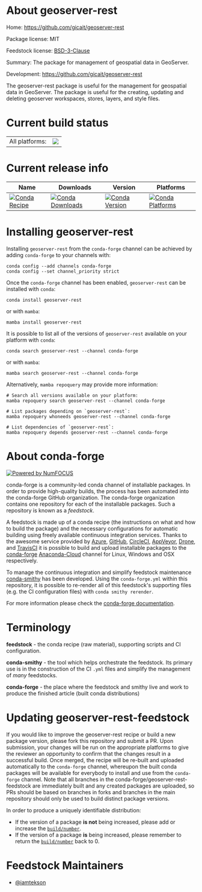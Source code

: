 About geoserver-rest
====================

Home: https://github.com/gicait/geoserver-rest

Package license: MIT

Feedstock license: [BSD-3-Clause](https://github.com/conda-forge/geoserver-rest-feedstock/blob/main/LICENSE.txt)

Summary: The package for management of geospatial data in GeoServer.

Development: https://github.com/gicait/geoserver-rest

The geoserver-rest package is useful for the management for geospatial data in GeoServer. The package is useful for the creating, updating and deleting geoserver workspaces, stores, layers, and style files.


Current build status
====================


<table><tr><td>All platforms:</td>
    <td>
      <a href="https://dev.azure.com/conda-forge/feedstock-builds/_build/latest?definitionId=12114&branchName=main">
        <img src="https://dev.azure.com/conda-forge/feedstock-builds/_apis/build/status/geoserver-rest-feedstock?branchName=main">
      </a>
    </td>
  </tr>
</table>

Current release info
====================

| Name | Downloads | Version | Platforms |
| --- | --- | --- | --- |
| [![Conda Recipe](https://img.shields.io/badge/recipe-geoserver--rest-green.svg)](https://anaconda.org/conda-forge/geoserver-rest) | [![Conda Downloads](https://img.shields.io/conda/dn/conda-forge/geoserver-rest.svg)](https://anaconda.org/conda-forge/geoserver-rest) | [![Conda Version](https://img.shields.io/conda/vn/conda-forge/geoserver-rest.svg)](https://anaconda.org/conda-forge/geoserver-rest) | [![Conda Platforms](https://img.shields.io/conda/pn/conda-forge/geoserver-rest.svg)](https://anaconda.org/conda-forge/geoserver-rest) |

Installing geoserver-rest
=========================

Installing `geoserver-rest` from the `conda-forge` channel can be achieved by adding `conda-forge` to your channels with:

```
conda config --add channels conda-forge
conda config --set channel_priority strict
```

Once the `conda-forge` channel has been enabled, `geoserver-rest` can be installed with `conda`:

```
conda install geoserver-rest
```

or with `mamba`:

```
mamba install geoserver-rest
```

It is possible to list all of the versions of `geoserver-rest` available on your platform with `conda`:

```
conda search geoserver-rest --channel conda-forge
```

or with `mamba`:

```
mamba search geoserver-rest --channel conda-forge
```

Alternatively, `mamba repoquery` may provide more information:

```
# Search all versions available on your platform:
mamba repoquery search geoserver-rest --channel conda-forge

# List packages depending on `geoserver-rest`:
mamba repoquery whoneeds geoserver-rest --channel conda-forge

# List dependencies of `geoserver-rest`:
mamba repoquery depends geoserver-rest --channel conda-forge
```


About conda-forge
=================

[![Powered by
NumFOCUS](https://img.shields.io/badge/powered%20by-NumFOCUS-orange.svg?style=flat&colorA=E1523D&colorB=007D8A)](https://numfocus.org)

conda-forge is a community-led conda channel of installable packages.
In order to provide high-quality builds, the process has been automated into the
conda-forge GitHub organization. The conda-forge organization contains one repository
for each of the installable packages. Such a repository is known as a *feedstock*.

A feedstock is made up of a conda recipe (the instructions on what and how to build
the package) and the necessary configurations for automatic building using freely
available continuous integration services. Thanks to the awesome service provided by
[Azure](https://azure.microsoft.com/en-us/services/devops/), [GitHub](https://github.com/),
[CircleCI](https://circleci.com/), [AppVeyor](https://www.appveyor.com/),
[Drone](https://cloud.drone.io/welcome), and [TravisCI](https://travis-ci.com/)
it is possible to build and upload installable packages to the
[conda-forge](https://anaconda.org/conda-forge) [Anaconda-Cloud](https://anaconda.org/)
channel for Linux, Windows and OSX respectively.

To manage the continuous integration and simplify feedstock maintenance
[conda-smithy](https://github.com/conda-forge/conda-smithy) has been developed.
Using the ``conda-forge.yml`` within this repository, it is possible to re-render all of
this feedstock's supporting files (e.g. the CI configuration files) with ``conda smithy rerender``.

For more information please check the [conda-forge documentation](https://conda-forge.org/docs/).

Terminology
===========

**feedstock** - the conda recipe (raw material), supporting scripts and CI configuration.

**conda-smithy** - the tool which helps orchestrate the feedstock.
                   Its primary use is in the construction of the CI ``.yml`` files
                   and simplify the management of *many* feedstocks.

**conda-forge** - the place where the feedstock and smithy live and work to
                  produce the finished article (built conda distributions)


Updating geoserver-rest-feedstock
=================================

If you would like to improve the geoserver-rest recipe or build a new
package version, please fork this repository and submit a PR. Upon submission,
your changes will be run on the appropriate platforms to give the reviewer an
opportunity to confirm that the changes result in a successful build. Once
merged, the recipe will be re-built and uploaded automatically to the
`conda-forge` channel, whereupon the built conda packages will be available for
everybody to install and use from the `conda-forge` channel.
Note that all branches in the conda-forge/geoserver-rest-feedstock are
immediately built and any created packages are uploaded, so PRs should be based
on branches in forks and branches in the main repository should only be used to
build distinct package versions.

In order to produce a uniquely identifiable distribution:
 * If the version of a package **is not** being increased, please add or increase
   the [``build/number``](https://docs.conda.io/projects/conda-build/en/latest/resources/define-metadata.html#build-number-and-string).
 * If the version of a package **is** being increased, please remember to return
   the [``build/number``](https://docs.conda.io/projects/conda-build/en/latest/resources/define-metadata.html#build-number-and-string)
   back to 0.

Feedstock Maintainers
=====================

* [@iamtekson](https://github.com/iamtekson/)

